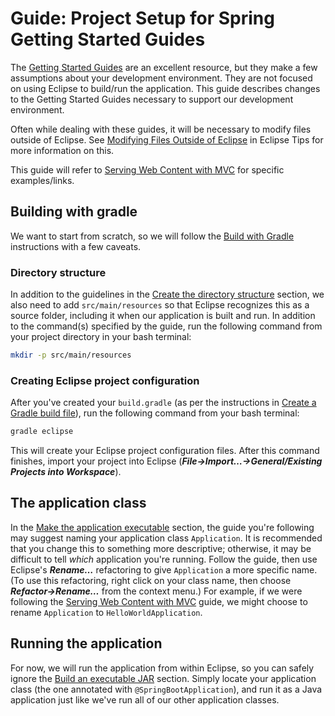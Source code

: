# Guide: Project Setup for Spring Getting Started Guides

The [Getting Started Guides](https://spring.io/guides#gs) are an excellent resource, but they make a few assumptions about your development environment. They are not focused on using Eclipse to build/run the application. This guide describes changes to the Getting Started Guides necessary to support our development environment.

Often while dealing with these guides, it will be necessary to modify files outside of Eclipse. See [Modifying Files Outside of Eclipse](../../../eclipse/tips/#modifying-files-outside-of-eclipse) in Eclipse Tips for more information on this.

This guide will refer to [Serving Web Content with MVC](https://spring.io/guides/gs/serving-web-content/) for specific examples/links.

## Building with gradle

We want to start from scratch, so we will follow the [Build with Gradle](https://spring.io/guides/gs/serving-web-content/#scratch) instructions with a few caveats.

### Directory structure

In addition to the guidelines in the [Create the directory structure](https://spring.io/guides/gs/serving-web-content/#_create_the_directory_structure) section, we also need to add `src/main/resources` so that Eclipse recognizes this as a source folder, including it when our application is built and run. In addition to the command(s) specified by the guide, run the following command from your project directory in your bash terminal:

```bash
mkdir -p src/main/resources
```

### Creating Eclipse project configuration

After you've created your `build.gradle` (as per the instructions in [Create a Gradle build file](https://spring.io/guides/gs/serving-web-content/#_create_a_gradle_build_file)), run the following command from your bash terminal:

```bash
gradle eclipse
```

This will create your Eclipse project configuration files. After this command finishes, import your project into Eclipse (*__File->Import…->General/Existing Projects into Workspace__*).

## The application class

In the [Make the application executable](https://spring.io/guides/gs/serving-web-content/#_make_the_application_executable) section, the guide you're following may suggest naming your application class `Application`. It is recommended that you change this to something more descriptive; otherwise, it may be difficult to tell *which* application you're running. Follow the guide, then use Eclipse's *__Rename…__* refactoring to give `Application` a more specific name. (To use this refactoring, right click on your class name, then choose *__Refactor->Rename…__* from the context menu.) For example, if we were following the [Serving Web Content with MVC](https://spring.io/guides/gs/serving-web-content/) guide, we might choose to rename `Application` to `HelloWorldApplication`.

## Running the application

For now, we will run the application from within Eclipse, so you can safely ignore the [Build an executable JAR](https://spring.io/guides/gs/serving-web-content/#_build_an_executable_jar) section. Simply locate your application class (the one annotated with `@SpringBootApplication`), and run it as a Java application just like we've run all of our other application classes.
